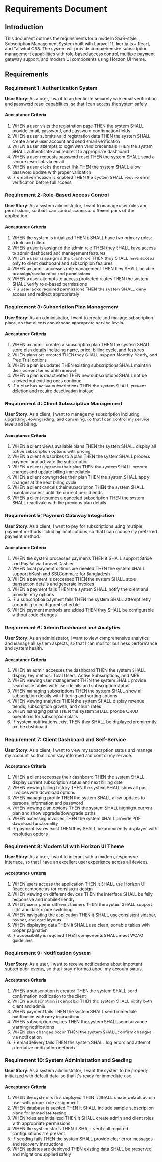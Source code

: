# Requirements Document

## Introduction
This document outlines the requirements for a modern SaaS-style Subscription Management System built with Laravel 11, Inertia.js + React, and Tailwind CSS. The system will provide comprehensive subscription management capabilities with role-based access control, multiple payment gateway support, and modern UI components using Horizon UI theme.

## Requirements

### Requirement 1: Authentication System
**User Story:** As a user, I want to authenticate securely with email verification and password reset capabilities, so that I can access the system safely.

#### Acceptance Criteria
1. WHEN a user visits the registration page THEN the system SHALL provide email, password, and password confirmation fields
2. WHEN a user submits valid registration data THEN the system SHALL create a new user account and send email verification
3. WHEN a user attempts to login with valid credentials THEN the system SHALL authenticate and redirect to appropriate dashboard
4. WHEN a user requests password reset THEN the system SHALL send a secure reset link via email
5. WHEN a user clicks the reset link THEN the system SHALL allow password update with proper validation
6. IF email verification is enabled THEN the system SHALL require email verification before full access

### Requirement 2: Role-Based Access Control
**User Story:** As a system administrator, I want to manage user roles and permissions, so that I can control access to different parts of the application.

#### Acceptance Criteria
1. WHEN the system is initialized THEN it SHALL have two primary roles: admin and client
2. WHEN a user is assigned the admin role THEN they SHALL have access to admin dashboard and management features
3. WHEN a user is assigned the client role THEN they SHALL have access only to client dashboard and subscription features
4. WHEN an admin accesses role management THEN they SHALL be able to assign/revoke roles and permissions
5. WHEN a user attempts to access protected routes THEN the system SHALL verify role-based permissions
6. IF a user lacks required permissions THEN the system SHALL deny access and redirect appropriately

### Requirement 3: Subscription Plan Management
**User Story:** As an administrator, I want to create and manage subscription plans, so that clients can choose appropriate service levels.

#### Acceptance Criteria
1. WHEN an admin creates a subscription plan THEN the system SHALL store plan details including name, price, billing cycle, and features
2. WHEN plans are created THEN they SHALL support Monthly, Yearly, and Free Trial options
3. WHEN a plan is updated THEN existing subscriptions SHALL maintain their current terms until renewal
4. WHEN a plan is deactivated THEN new subscriptions SHALL not be allowed but existing ones continue
5. IF a plan has active subscriptions THEN the system SHALL prevent deletion and require deactivation instead

### Requirement 4: Client Subscription Management
**User Story:** As a client, I want to manage my subscription including upgrading, downgrading, and canceling, so that I can control my service level and billing.

#### Acceptance Criteria
1. WHEN a client views available plans THEN the system SHALL display all active subscription options with pricing
2. WHEN a client subscribes to a plan THEN the system SHALL process payment and activate the subscription
3. WHEN a client upgrades their plan THEN the system SHALL prorate charges and update billing immediately
4. WHEN a client downgrades their plan THEN the system SHALL apply changes at the next billing cycle
5. WHEN a client cancels their subscription THEN the system SHALL maintain access until the current period ends
6. WHEN a client resumes a canceled subscription THEN the system SHALL reactivate with the previous plan details

### Requirement 5: Payment Gateway Integration
**User Story:** As a client, I want to pay for subscriptions using multiple payment methods including local options, so that I can choose my preferred payment method.

#### Acceptance Criteria
1. WHEN the system processes payments THEN it SHALL support Stripe and PayPal via Laravel Cashier
2. WHEN local payment options are needed THEN the system SHALL support bKash and SSLCommerz for Bangladesh
3. WHEN a payment is processed THEN the system SHALL store transaction details and generate invoices
4. WHEN a payment fails THEN the system SHALL notify the client and provide retry options
5. IF a subscription payment fails THEN the system SHALL attempt retry according to configured schedule
6. WHEN payment methods are added THEN they SHALL be configurable without code changes

### Requirement 6: Admin Dashboard and Analytics
**User Story:** As an administrator, I want to view comprehensive analytics and manage all system aspects, so that I can monitor business performance and system health.

#### Acceptance Criteria
1. WHEN an admin accesses the dashboard THEN the system SHALL display key metrics: Total Users, Active Subscriptions, and MRR
2. WHEN viewing user management THEN the system SHALL provide searchable tables with user details and subscription status
3. WHEN managing subscriptions THEN the system SHALL show all subscription details with filtering and sorting options
4. WHEN viewing analytics THEN the system SHALL display revenue trends, subscription growth, and churn rates
5. WHEN managing plans THEN the system SHALL provide CRUD operations for subscription plans
6. IF system notifications exist THEN they SHALL be displayed prominently on the dashboard

### Requirement 7: Client Dashboard and Self-Service
**User Story:** As a client, I want to view my subscription status and manage my account, so that I can stay informed and control my service.

#### Acceptance Criteria
1. WHEN a client accesses their dashboard THEN the system SHALL display current subscription status and next billing date
2. WHEN viewing billing history THEN the system SHALL show all past invoices with download options
3. WHEN managing profile THEN the system SHALL allow updates to personal information and password
4. WHEN viewing plan options THEN the system SHALL highlight current plan and show upgrade/downgrade paths
5. WHEN accessing invoices THEN the system SHALL provide PDF download functionality
6. IF payment issues exist THEN they SHALL be prominently displayed with resolution options

### Requirement 8: Modern UI with Horizon UI Theme
**User Story:** As a user, I want to interact with a modern, responsive interface, so that I have an excellent user experience across all devices.

#### Acceptance Criteria
1. WHEN users access the application THEN it SHALL use Horizon UI React components for consistent design
2. WHEN viewing on different devices THEN the interface SHALL be fully responsive and mobile-friendly
3. WHEN users prefer different themes THEN the system SHALL support light and dark mode switching
4. WHEN navigating the application THEN it SHALL use consistent sidebar, navbar, and card layouts
5. WHEN displaying data THEN it SHALL use clean, sortable tables with proper pagination
6. IF accessibility is required THEN components SHALL meet WCAG guidelines

### Requirement 9: Notification System
**User Story:** As a user, I want to receive notifications about important subscription events, so that I stay informed about my account status.

#### Acceptance Criteria
1. WHEN a subscription is created THEN the system SHALL send confirmation notification to the client
2. WHEN a subscription is canceled THEN the system SHALL notify both client and admin
3. WHEN payment fails THEN the system SHALL send immediate notification with retry instructions
4. WHEN subscription expires THEN the system SHALL send advance warning notifications
5. WHEN plan changes occur THEN the system SHALL confirm changes via notification
6. IF email delivery fails THEN the system SHALL log errors and attempt alternative notification methods

### Requirement 10: System Administration and Seeding
**User Story:** As a system administrator, I want the system to be properly initialized with default data, so that it's ready for immediate use.

#### Acceptance Criteria
1. WHEN the system is first deployed THEN it SHALL create default admin user with proper role assignment
2. WHEN database is seeded THEN it SHALL include sample subscription plans for immediate testing
3. WHEN roles are initialized THEN it SHALL create admin and client roles with appropriate permissions
4. WHEN the system starts THEN it SHALL verify all required configurations are present
5. IF seeding fails THEN the system SHALL provide clear error messages and recovery instructions
6. WHEN updates are deployed THEN existing data SHALL be preserved and migrations applied safely